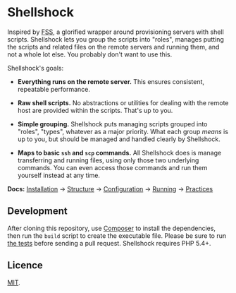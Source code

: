 Shellshock
==========

Inspired by [FSS](http://fuckingshellscripts.org), a glorified wrapper around provisioning servers with shell scripts. Shellshock lets you group the scripts into "roles", manages putting the scripts and related files on the remote servers and running them, and not a whole lot else. You probably don't want to use this.

Shellshock's goals:

- **Everything runs on the remote server.** This ensures consistent, repeatable performance.

- **Raw shell scripts.** No abstractions or utilities for dealing with the remote host are provided within the scripts. That's up to you.

- **Simple grouping.** Shellshock puts managing scripts grouped into "roles", "types", whatever as a major priority. What each group _means_ is up to you, but should be managed and handled clearly by Shellshock.

- **Maps to basic `ssh` and `scp` commands.** All Shellshock does is manage transferring and running files, using only those two underlying commands. You can even access those commands and run them yourself instead at any time.

**Docs:** [Installation](docs/Installation.md) → [Structure](docs/Structure.md) → [Configuration](docs/Configuration.md) → [Running](docs/Running.md) → [Practices](docs/Practices.md)


Development
-----------

After cloning this repository, use [Composer](https://getcomposer.org) to install the dependencies, then run the `build` script to create the executable file. Please be sure to run [the tests](tests/Shellshock/Test) before sending a pull request. Shellshock requires PHP 5.4+.


Licence
-------

[MIT](LICENSE).
